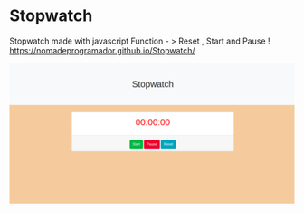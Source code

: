 # Stopwatch
Stopwatch made with javascript
Function - >  Reset , Start and Pause ! 
https://nomadeprogramador.github.io/Stopwatch/

![Screenshot](stopwatch.png)
